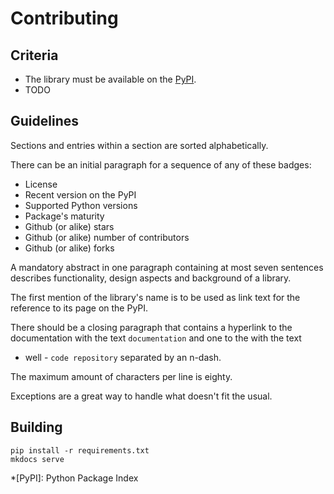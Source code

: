 # Contributing

## Criteria

- The library must be available on the [PyPI](https://pypi.python.org).
- TODO


## Guidelines

Sections and entries within a section are sorted alphabetically.

There can be an initial paragraph for a sequence of any of these badges:

- License
- Recent version on the PyPI
- Supported Python versions
- Package's maturity
- Github (or alike) stars
- Github (or alike) number of contributors
- Github (or alike) forks

A mandatory abstract in one paragraph containing at most seven sentences
describes functionality, design aspects and background of a library.

The first mention of the library's name is to be used as link text for the
reference to its page on the PyPI.

There should be a closing paragraph that contains a hyperlink to the
documentation with the text `documentation` and one to the  with the text
- well - `code repository` separated by an n-dash.

The maximum amount of characters per line is eighty.

Exceptions are a great way to handle what doesn't fit the usual.


## Building

```shell
pip install -r requirements.txt
mkdocs serve
```


*[PyPI]: Python Package Index
